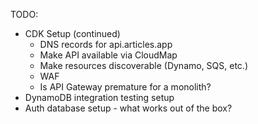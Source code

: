 TODO: 
- CDK Setup (continued)
  - DNS records for api.articles.app
  - Make API available via CloudMap
  - Make resources discoverable (Dynamo, SQS, etc.)
  - WAF
  - Is API Gateway premature for a monolith?
- DynamoDB integration testing setup
- Auth database setup - what works out of the box?